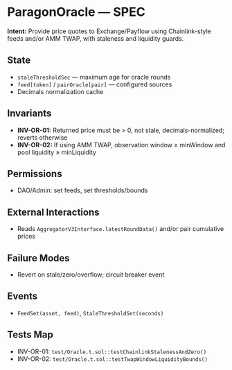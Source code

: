 # ParagonOracle — SPEC


**Intent:** Provide price quotes to Exchange/Payflow using Chainlink-style feeds and/or AMM TWAP, with staleness and liquidity guards.


## State
- `staleThresholdSec` — maximum age for oracle rounds
- `feed[token]` / `pairOracle[pair]` — configured sources
- Decimals normalization cache


## Invariants
- **INV-OR-01:** Returned price must be > 0, not stale, decimals-normalized; reverts otherwise
- **INV-OR-02:** If using AMM TWAP, observation window ≥ minWindow and pool liquidity ≥ minLiquidity


## Permissions
- DAO/Admin: set feeds, set thresholds/bounds


## External Interactions
- Reads `AggregatorV3Interface.latestRoundData()` and/or pair cumulative prices


## Failure Modes
- Revert on stale/zero/overflow; circuit breaker event


## Events
- `FeedSet(asset, feed)`, `StaleThresholdSet(seconds)`


## Tests Map
- INV-OR-01: `test/Oracle.t.sol::testChainlinkStalenessAndZero()`
- INV-OR-02: `test/Oracle.t.sol::testTwapWindowLiquidityBounds()`